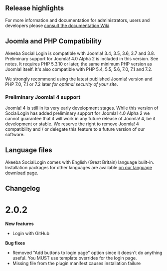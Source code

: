 ## Release highlights
 
For more information and documentation for administrators, users and developers please [consult the documentation Wiki](https://github.com/akeeba/sociallogin/wiki).
 
## Joomla and PHP Compatibility

Akeeba Social Login is compatible with Joomla! 3.4, 3.5, 3.6, 3.7 and 3.8. Preliminary support for Joomla! 4.0 Alpha 2 is included in this version. See notes. It requires PHP 5.3.10 or later, the same minimum PHP version as Joomla! itself. It's also compatible with PHP 5.4, 5.5, 5.6, 7.0, 7.1 and 7.2.

We strongly recommend using the latest published Joomla! version and PHP 7.0, 7.1 or 7.2 later _for optimal security of your site_.

### Preliminary Joomla! 4 support

Joomla! 4 is still in its very early development stages. While this version of SocialLogin has added preliminary support for Joomla! 4.0 Alpha 2 we cannot guarantee that it will work in any future release of Joomla! 4, be it development or stable. We reserve the right to remove Joomla! 4 compatibility and / or delegate this feature to a future version of our software.

## Language files

Akeeba SocialLogin comes with English (Great Britain) language built-in. Installation packages for other languages are available [on our language download page](https://cdn.akeebabackup.com/language/sociallogin/index.html).

## Changelog

# 2.0.2

**New features**

* Login with GitHub

**Bug fixes**

* Removed "Add buttons to login page" option since it doesn't do anything useful. You MUST use template overrides for the login page. 
* Missing file from the plugin manifest causes installation failure

